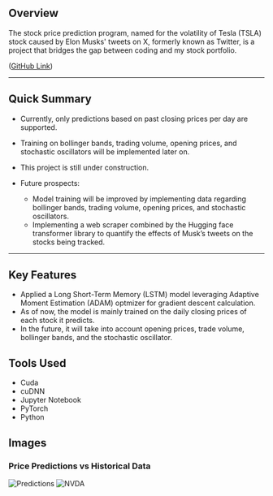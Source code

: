 ## Overview
The stock price prediction program, named for the volatility of Tesla (TSLA) stock caused by Elon Musks' tweets on X, formerly known as Twitter, is a project that bridges the gap between coding and my stock portfolio.

([GitHub Link](https://github.com/darischen/EEWS))

---

## Quick Summary
- Currently, only predictions based on past closing prices per day are supported.

- Training on bollinger bands, trading volume, opening prices, and stochastic oscillators will be implemented later on.
  
- This project is still under construction.

- Future prospects:
  - Model training will be improved by implementing data regarding bollinger bands, trading volume, opening prices, and stochastic oscillators.
  - Implementing a web scraper combined by the Hugging face transformer library to quantify the effects of Musk’s tweets on the stocks being tracked.


---

## Key Features
- Applied a Long Short-Term Memory (LSTM) model leveraging Adaptive Moment Estimation (ADAM) optmizer for gradient descent calculation.
- As of now, the model is mainly trained on the daily closing prices of each stock it predicts.
- In the future, it will take into account opening prices, trade volume, bollinger bands, and the stochastic oscillator.

## Tools Used
- Cuda
- cuDNN
- Jupyter Notebook
- PyTorch
- Python

## Images

### Price Predictions vs Historical Data
![Predictions](/markdown/eews-assets/predictions.png)
![NVDA](/markdown/eews-assets/NVDA.png)